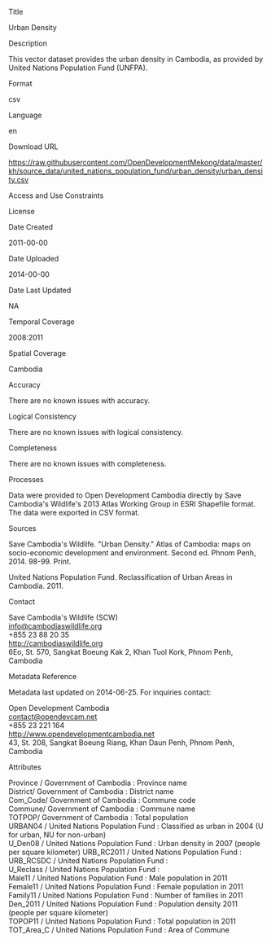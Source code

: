 Title

Urban Density

Description

This vector dataset provides the urban density in Cambodia, as provided by United Nations Population Fund (UNFPA).

Format

csv

Language

en

Download URL

https://raw.githubusercontent.com/OpenDevelopmentMekong/data/master/kh/source_data/united_nations_population_fund/urban_density/urban_density.csv

Access and Use Constraints



License



Date Created

2011-00-00

Date Uploaded

2014-00-00

Date Last Updated

NA

Temporal Coverage

2008:2011

Spatial Coverage

Cambodia

Accuracy

There are no known issues with accuracy.

Logical Consistency

There are no known issues with logical consistency.

Completeness

There are no known issues with completeness.

Processes

Data were provided to Open Development Cambodia directly by Save Cambodia's Wildlife's 2013 Atlas Working Group in ESRI Shapefile format. The data were exported in CSV format.

Sources

Save Cambodia's Wildlife. "Urban Density." Atlas of Cambodia: maps on socio-economic development and environment. Second ed. Phnom Penh, 2014. 98-99. Print.

United Nations Population Fund. Reclassification of Urban Areas in Cambodia. 2011.

Contact

Save Cambodia's Wildlife (SCW)  
info@cambodiaswildlife.org  
+855 23 88 20 35  
http://cambodiaswildlife.org  
6Eo, St. 570, Sangkat Boeung Kak 2, Khan Tuol Kork, Phnom Penh, Cambodia  

Metadata Reference

Metadata last updated on 2014-06-25. For inquiries contact:

Open Development Cambodia  
contact@opendevcam.net  
+855 23 221 164  
http://www.opendevelopmentcambodia.net  
43, St. 208, Sangkat Boeung Riang, Khan Daun Penh, Phnom Penh, Cambodia  

Attributes

Province / Government of Cambodia : Province name  
District/ Government of Cambodia : District name  
Com_Code/ Government of Cambodia : Commune code  
Commune/ Government of Cambodia : Commune name  
TOTPOP/ Government of Cambodia : Total population  
URBAN04 / United Nations Population Fund : Classified as urban in 2004 (U for urban, NU for non-urban)   
U_Den08 / United Nations Population Fund : Urban density in 2007 (people per square kilometer)
URB_RC2011 / United Nations Population Fund :   
URB_RCSDC / United Nations Population Fund :   
U_Reclass / United Nations Population Fund :   
Male11 / United Nations Population Fund : Male population in 2011  
Female11 / United Nations Population Fund : Female population in 2011  
Family11 / United Nations Population Fund : Number of families in 2011  
Den_2011 / United Nations Population Fund : Population density 2011 (people per square kilometer)  
TOPOP11 / United Nations Population Fund : Total population in 2011  
TOT_Area_C / United Nations Population Fund : Area of Commune  
